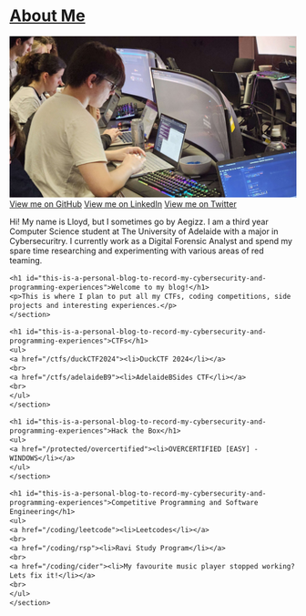 <style>
.btn-twitter .icon { opacity: 0.6; background: url("../172527445232754200.png") 0 0 no-repeat; }
.btn-linkedin .icon {opacity: 0.6; background: url("../172527445232754200 (1).png") 0 0 no-repeat;}
</style>

<body>
<div class="container">
    <a id="a-title" href="/">
    <h1>About Me</h1>
    </a>
    <img src="Profile.jpg">
    <section id="Profiles">
    <a href="https://github.com/Aegizz" class="btn btn-github"><span class="icon"></span>View me on GitHub</a>
    <a href="https://www.linkedin.com/in/lloyd-draysey-618647187/" class="btn btn-linkedin"><span class="icon"></span>View me on LinkedIn</a>
    <a href="https://twitter.com/AegizzR6" class="btn btn-twitter"><span class="icon"></span>View me on Twitter</a>
    </section>
    <p>Hi! My name is Lloyd, but I sometimes go by Aegizz. I am a third year Computer Science student at The University of Adelaide with a major in Cybersecuritry. I currently work as a Digital Forensic Analyst and spend my spare time researching and experimenting with various areas of red teaming.</p>
</div>
<div class="container">
    <section id="main_content">

    <h1 id="this-is-a-personal-blog-to-record-my-cybersecurity-and-programming-experiences">Welcome to my blog!</h1>
    <p>This is where I plan to put all my CTFs, coding competitions, side projects and interesting experiences.</p>
    </section>
</div>
<div class="container">
    <section id="main_content">

    <h1 id="this-is-a-personal-blog-to-record-my-cybersecurity-and-programming-experiences">CTFs</h1>
    <ul>
    <a href="/ctfs/duckCTF2024"><li>DuckCTF 2024</li></a>
    <br>
    <a href="/ctfs/adelaideB9"><li>AdelaideBSides CTF</li></a>
    <br>
    </ul>
    </section>
</div>
<div class="container">
    <section id="main_content">

    <h1 id="this-is-a-personal-blog-to-record-my-cybersecurity-and-programming-experiences">Hack the Box</h1>
    <ul>
    <a href="/protected/overcertified"><li>OVERCERTIFIED [EASY] - WINDOWS</li></a>
    </ul>
    </section>
</div>
<div class="container">
    <section id="main_content">

    <h1 id="this-is-a-personal-blog-to-record-my-cybersecurity-and-programming-experiences">Competitive Programming and Software Engineering</h1>
    <ul>
    <a href="/coding/leetcode"><li>Leetcodes</li></a>
    <br>
    <a href="/coding/rsp"><li>Ravi Study Program</li></a>
    <br>
    <a href="/coding/cider"><li>My favourite music player stopped working? Lets fix it!</li></a>
    <br>
    </ul>
    </section>
</div>
</body>
